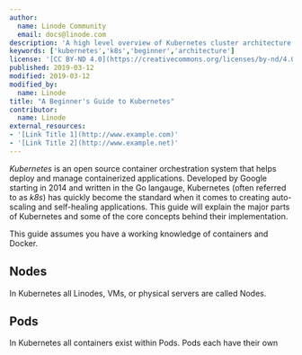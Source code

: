 ```yaml
---
author:
  name: Linode Community
  email: docs@linode.com
description: 'A high level overview of Kubernetes cluster architecture.'
keywords: ['kubernetes','k8s','beginner','architecture']
license: '[CC BY-ND 4.0](https://creativecommons.org/licenses/by-nd/4.0)'
published: 2019-03-12
modified: 2019-03-12
modified_by:
  name: Linode
title: "A Beginner's Guide to Kubernetes"
contributor:
  name: Linode
external_resources:
- '[Link Title 1](http://www.example.com)'
- '[Link Title 2](http://www.example.net)'
---
```


*Kubernetes* is an open source container orchestration system that helps deploy and manage containerized applications. Developed by Google starting in 2014 and written in the Go langauge, Kubernetes (often referred to as *k8s*) has quickly become the standard when it comes to creating auto-scaling and self-healing applications. This guide will explain the major parts of Kubernetes and some of the core concepts behind their implementation.

This guide assumes you have a working knowledge of containers and Docker.

## Nodes

In Kubernetes all Linodes, VMs, or physical servers are called Nodes.

## Pods

In Kubernetes all containers exist within Pods. Pods each have their own